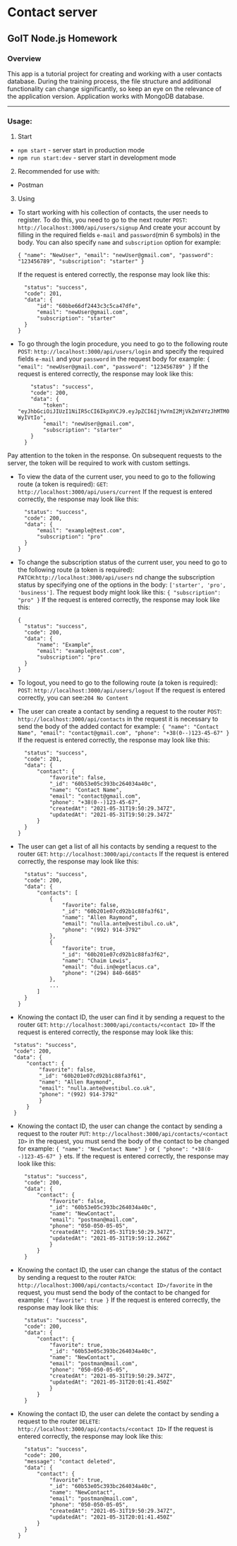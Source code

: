 # Contact server

## GoIT Node.js Homework

### Overview

This app is a tutorial project for creating and working with a user contacts database. During the training process, the file structure and additional functionality can change significantly, so keep an eye on the relevance of the application version. Application works with MongoDB database.

---

### Usage:

1. Start

- `npm start` - server start in production mode
- `npm run start:dev` - server start in development mode

2. Recommended for use with:

- Postman

3. Using

- To start working with his collection of contacts, the user needs to register. To do this, you need to go to the next router `POST`: `http://localhost:3000/api/users/signup` And create your account by filling in the required fields `e-mail` and `password`(min 6 symbols) in the body. You can also specify `name` and `subscription` option for example:

  `{ "name": "NewUser", "email": "newUser@gmail.com", "password": "123456789", "subscription": "starter" }`

  If the request is entered correctly, the response may look like this:

  ```{
    "status": "success",
    "code": 201,
    "data": {
        "id": "60bbe66df2443c3c5ca47dfe",
        "email": "newUser@gmail.com",
        "subscription": "starter"
    }
  }
  ```

- To go through the login procedure, you need to go to the following route
  `POST`: `http://localhost:3000/api/users/login` and specify the required fields `e-mail` and your `password` in the request body for example: `{ "email": "newUser@gmail.com", "password": "123456789" }`
  If the request is entered correctly, the response may look like this:

  ```{
      "status": "success",
      "code": 200,
      "data": {
          "token": "eyJhbGciOiJIUzI1NiIR5cCI6IkpXVCJ9.eyJpZCI6IjYwYmI2MjVkZmY4YzJhMTM0NDVhMDBkMSII6MTYyMjg5NTEzNiwiZXhwIjoxNjIyOTgxNTM2fQ.MPTW0xE8_jBjoCD7WBuvnb2qLaNl5Ra1X-WyIVtIo",
          "email": "newUser@gmail.com",
          "subscription": "starter"
      }
    }
  ```

Pay attention to the token in the response. On subsequent requests to the server, the token will be required to work with custom settings.

- To view the data of the current user, you need to go to the following route (a token is required):
  `GET`: `http://localhost:3000/api/users/current` If the request is entered correctly, the response may look like this:

  ```{
    "status": "success",
    "code": 200,
    "data": {
        "email": "example@test.com",
        "subscription": "pro"
    }
  }
  ```

- To change the subscription status of the current user, you need to go to the following route (a token is required):
  `PATCH`:`http://localhost:3000/api/users` nd change the subscription status by specifying one of the options in the body: `['starter', 'pro', 'business']`. The request body might look like this:
  `{ "subscription": "pro" }`
  If the request is entered correctly, the response may look like this:

  ```
  {
    "status": "success",
    "code": 200,
    "data": {
        "name": "Example",
        "email": "example@test.com",
        "subscription": "pro"
    }
  }
  ```

- To logout, you need to go to the following route (a token is required):
  `POST`: `http://localhost:3000/api/users/logout`
  If the request is entered correctly, you can see:`204 No Content`

- The user can create a contact by sending a request to the router `POST`:
  `http://localhost:3000/api/contacts`
  in the request it is necessary to send the body of the added contact for example:
  `{ "name": "Contact Name", "email": "contact@gmail.com", "phone": "+38(0--)123-45-67" }`
  If the request is entered correctly, the response may look like this:

  ```{
    "status": "success",
    "code": 201,
    "data": {
        "contact": {
            "favorite": false,
            "_id": "60b53e05c393bc264034a40c",
            "name": "Contact Name",
            "email": "contact@gmail.com",
            "phone": "+38(0--)123-45-67",
            "createdAt": "2021-05-31T19:50:29.347Z",
            "updatedAt": "2021-05-31T19:50:29.347Z"
        }
    }
  }
  ```

- The user can get a list of all his contacts by sending a request to the router `GET`:
  `http://localhost:3000/api/contacts`
  If the request is entered correctly, the response may look like this:

  ```{
    "status": "success",
    "code": 200,
    "data": {
        "contacts": [
            {
                "favorite": false,
                "_id": "60b201e07cd92b1c88fa3f61",
                "name": "Allen Raymond",
                "email": "nulla.ante@vestibul.co.uk",
                "phone": "(992) 914-3792"
            },
            {
                "favorite": true,
                "_id": "60b201e07cd92b1c88fa3f62",
                "name": "Chaim Lewis",
                "email": "dui.in@egetlacus.ca",
                "phone": "(294) 840-6685"
            },
            ...
        ]
    }
  }
  ```

- Knowing the contact ID, the user can find it by sending a request to the router `GET`:
  `http://localhost:3000/api/contacts/<contact ID>`
  If the request is entered correctly, the response may look like this:

```{
  "status": "success",
  "code": 200,
  "data": {
      "contact": {
          "favorite": false,
          "_id": "60b201e07cd92b1c88fa3f61",
          "name": "Allen Raymond",
          "email": "nulla.ante@vestibul.co.uk",
          "phone": "(992) 914-3792"
          }
      }
  }
```

- Knowing the contact ID, the user can change the contact by sending a request to the router `PUT`:
  `http://localhost:3000/api/contacts/<contact ID>`
  in the request, you must send the body of the contact to be changed for example:
  `{ "name": "NewContact Name" }`
  or `{ "phone": "+38(0--)123-45-67" }` ets.
  If the request is entered correctly, the response may look like this:

  ```{
    "status": "success",
    "code": 200,
    "data": {
        "contact": {
            "favorite": false,
            "_id": "60b53e05c393bc264034a40c",
            "name": "NewContact",
            "email": "postman@mail.com",
            "phone": "050-050-05-05",
            "createdAt": "2021-05-31T19:50:29.347Z",
            "updatedAt": "2021-05-31T19:59:12.266Z"
            }
        }
    }
  ```

- Knowing the contact ID, the user can change the status of the contact by sending a request to the router `PATCH`:
  `http://localhost:3000/api/contacts/<contact ID>/favorite`
  in the request, you must send the body of the contact to be changed for example:
  `{ "favorite": true }`
  If the request is entered correctly, the response may look like this:

  ```{
    "status": "success",
    "code": 200,
    "data": {
        "contact": {
            "favorite": true,
            "_id": "60b53e05c393bc264034a40c",
            "name": "NewContact",
            "email": "postman@mail.com",
            "phone": "050-050-05-05",
            "createdAt": "2021-05-31T19:50:29.347Z",
            "updatedAt": "2021-05-31T20:01:41.450Z"
            }
        }
    }
  ```

- Knowing the contact ID, the user can delete the contact by sending a request to the router `DELETE`:
  `http://localhost:3000/api/contacts/<contact ID>`
  If the request is entered correctly, the response may look like this:

  ```{
    "status": "success",
    "code": 200,
    "message": "contact deleted",
    "data": {
        "contact": {
            "favorite": true,
            "_id": "60b53e05c393bc264034a40c",
            "name": "NewContact",
            "email": "postman@mail.com",
            "phone": "050-050-05-05",
            "createdAt": "2021-05-31T19:50:29.347Z",
            "updatedAt": "2021-05-31T20:01:41.450Z"
        }
    }
  }
  ```

